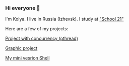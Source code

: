 ### Hi everyone 👋

<!--
**Kolyan4ik99/Kolyan4ik99** is a ✨ _special_ ✨ repository because its `README.md` (this file) appears on your GitHub profile.

Here are some ideas to get you started:

- 🔭 I’m currently working on ...
- 🌱 I’m currently learning ...
- 👯 I’m looking to collaborate on ...
- 🤔 I’m looking for help with ...
- 💬 Ask me about ...
- 📫 How to reach me: ...
- 😄 Pronouns: ...
- ⚡ Fun fact: ...
-->

I'm Kolya. I live in Russia (Izhevsk). I study at ["School 21"](https://21-school.ru/)

Here are a few of my projects:

[Project with concurrency (pthread)](https://github.com/Kolyan4ik99/philo)

[Graphic project](https://github.com/Kolyan4ik99/sup3D)

[My mini vesrion Shell](https://github.com/Kolyan4ik99/myHell)


